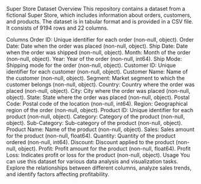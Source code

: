 Super Store Dataset
Overview
This repository contains a dataset from a fictional Super Store, which includes information about orders, customers, and products. The dataset is in tabular format and is provided in a CSV file. It consists of 9194 rows and 22 columns.

Columns
Order ID: Unique identifier for each order (non-null, object).
Order Date: Date when the order was placed (non-null, object).
Ship Date: Date when the order was shipped (non-null, object).
Month: Month of the order (non-null, object).
Year: Year of the order (non-null, int64).
Ship Mode: Shipping mode for the order (non-null, object).
Customer ID: Unique identifier for each customer (non-null, object).
Customer Name: Name of the customer (non-null, object).
Segment: Market segment to which the customer belongs (non-null, object).
Country: Country where the order was placed (non-null, object).
City: City where the order was placed (non-null, object).
State: State where the order was placed (non-null, object).
Postal Code: Postal code of the location (non-null, int64).
Region: Geographical region of the order (non-null, object).
Product ID: Unique identifier for each product (non-null, object).
Category: Category of the product (non-null, object).
Sub-Category: Sub-category of the product (non-null, object).
Product Name: Name of the product (non-null, object).
Sales: Sales amount for the product (non-null, float64).
Quantity: Quantity of the product ordered (non-null, int64).
Discount: Discount applied to the product (non-null, object).
Profit: Profit amount for the product (non-null, float64).
Profit Loss: Indicates profit or loss for the product (non-null, object).
Usage
You can use this dataset for various data analysis and visualization tasks. Explore the relationships between different columns, analyze sales trends, and identify factors affecting profitability.
